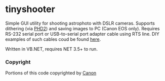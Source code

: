 # tinyshooter
Simple GUI utility for shooting astrophoto with DSLR cameras. Supports dithering (via <a href="https://openphdguiding.org/">PHD2</a>) and saving images to PC (Canon EOS only). Requires RS-232 serial port or USB-to-serial port adapter cable using RTS line. DIY examples of such cables coud be found <a href="http://www.beskeen.com/projects/dslr_serial/dslr_serial.shtml">here</a>.

Written in VB.NET, requires NET 3.5+ to run. 

<h3>Copyright</h3>

Portions of this code copyrighted by <a href="https://www.didp.canon-europa.com/developer/didp/didp_cfg.nsf/webpages/Terms+and+Conditions">Canon</a>
